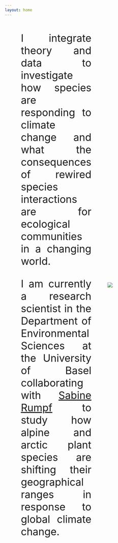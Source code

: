 ```yaml
---
layout: home
---
```


<div style="display: flex; align-items: center;">
  <div style="flex: 1; text-align: center; padding: 0 10%;">

<p style="font-size: 2rem; text-align: justify;">I integrate theory and data to investigate how species are responding to climate change and what the consequences of rewired species interactions are for ecological communities in a changing world.</p>
<p style="font-size: 2rem; text-align: justify;"></p>
<p style="font-size: 2rem; text-align: justify;">I am currently a research scientist in the Department of Environmental Sciences at the University of Basel collaborating with <a href="https://www.eco.duw.unibas.ch/en/" target="_blank" rel="noopener">Sabine Rumpf</a> to study how alpine and arctic plant species are shifting their geographical ranges in response to global climate change.</p>

  </div>
  <div style="flex: 1;">
    <img src="{{ '/images/Chris_homepage.jpg' | relative_url }}" style="max-height: 10in; height: auto; width: auto;">
  </div>
</div>

